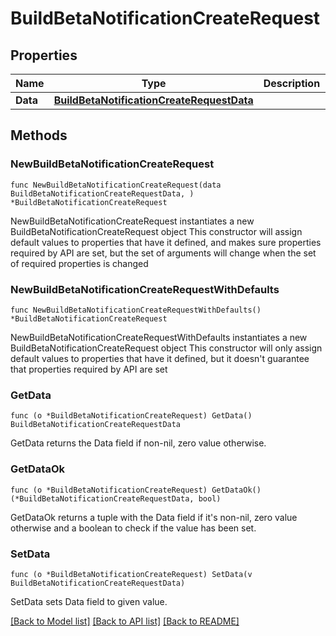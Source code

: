 # BuildBetaNotificationCreateRequest

## Properties

Name | Type | Description | Notes
------------ | ------------- | ------------- | -------------
**Data** | [**BuildBetaNotificationCreateRequestData**](BuildBetaNotificationCreateRequest_data.md) |  | 

## Methods

### NewBuildBetaNotificationCreateRequest

`func NewBuildBetaNotificationCreateRequest(data BuildBetaNotificationCreateRequestData, ) *BuildBetaNotificationCreateRequest`

NewBuildBetaNotificationCreateRequest instantiates a new BuildBetaNotificationCreateRequest object
This constructor will assign default values to properties that have it defined,
and makes sure properties required by API are set, but the set of arguments
will change when the set of required properties is changed

### NewBuildBetaNotificationCreateRequestWithDefaults

`func NewBuildBetaNotificationCreateRequestWithDefaults() *BuildBetaNotificationCreateRequest`

NewBuildBetaNotificationCreateRequestWithDefaults instantiates a new BuildBetaNotificationCreateRequest object
This constructor will only assign default values to properties that have it defined,
but it doesn't guarantee that properties required by API are set

### GetData

`func (o *BuildBetaNotificationCreateRequest) GetData() BuildBetaNotificationCreateRequestData`

GetData returns the Data field if non-nil, zero value otherwise.

### GetDataOk

`func (o *BuildBetaNotificationCreateRequest) GetDataOk() (*BuildBetaNotificationCreateRequestData, bool)`

GetDataOk returns a tuple with the Data field if it's non-nil, zero value otherwise
and a boolean to check if the value has been set.

### SetData

`func (o *BuildBetaNotificationCreateRequest) SetData(v BuildBetaNotificationCreateRequestData)`

SetData sets Data field to given value.



[[Back to Model list]](../README.md#documentation-for-models) [[Back to API list]](../README.md#documentation-for-api-endpoints) [[Back to README]](../README.md)


